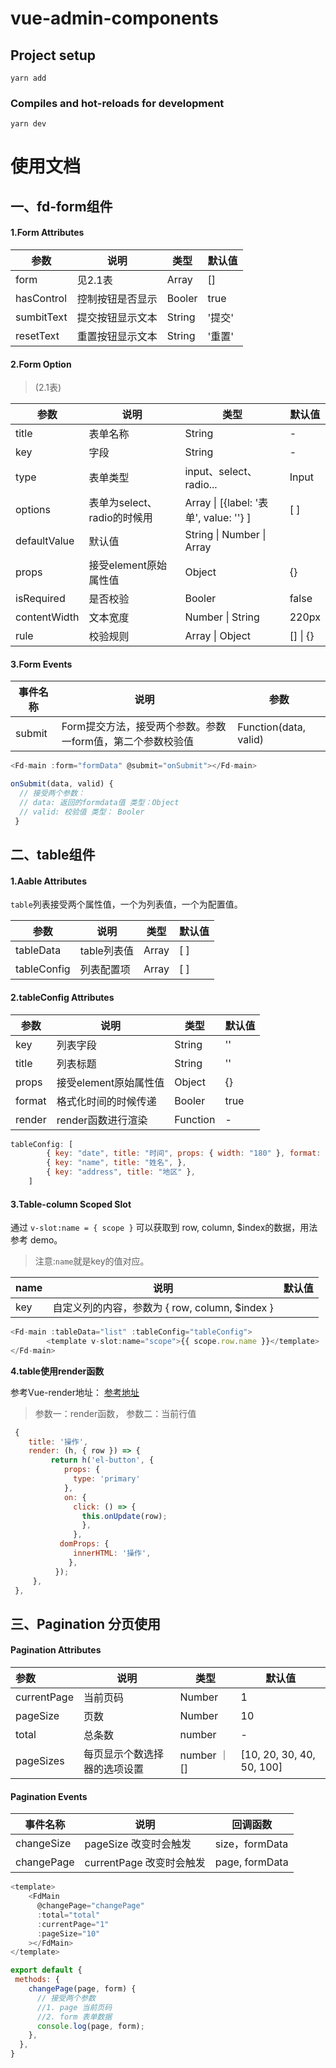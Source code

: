 # vue-admin-components

## Project setup
```
yarn add
```

### Compiles and hot-reloads for development
```
yarn dev
```
# 使用文档

## 一、fd-form组件

#### **1.Form Attributes**

| 参数       | 说明               | 类型   | 默认值 |
| ---------- | ------------------| ------ | ------ |
| form       | 见2.1表           | Array  | []     |
| hasControl | 控制按钮是否显示    | Booler | true   |
| sumbitText | 提交按钮显示文本    | String | '提交' |
| resetText  | 重置按钮显示文本    | String | '重置' |

#### **2.Form Option**

>(2.1表)

| 参数         | 说明                        | 类型                                   | 默认值   |
| ------------ | --------------------------- | -------------------------------------- | -------- |
| title        | 表单名称                    | String                                 | -        |
| key          | 字段                        | String                                 | -        |
| type         | 表单类型                    | input、select、radio...                | Input    |
| options      | 表单为select、radio的时候用 | Array \| [{label: '表单', value: ''} ] | [ ]      |
| defaultValue | 默认值                    | String \| Number \| Array           |          |
| props        | 接受element原始属性值       | Object                             | {}       |
| isRequired   | 是否校验                    | Booler                            | false    |
| contentWidth | 文本宽度                    | Number \| String                  | 220px    |
| rule         | 校验规则                    | Array \| Object                   | [] \| {} |

#### **3.Form Events**

| 事件名称    | 说明              | 参数 |
| ----------| ---------------------- | ---------------------------|
| submit    | Form提交方法，接受两个参数。参数一form值，第二个参数校验值|  Function(data, valid)    |

```javascript
<Fd-main :form="formData" @submit="onSubmit"></Fd-main>

onSubmit(data, valid) {
  // 接受两个参数：
  // data: 返回的formdata值 类型：Object
  // valid: 校验值 类型： Booler
 }
```

## 二、table组件

#### 1.Aable Attributes
`table`列表接受两个属性值，一个为列表值，一个为配置值。

| 参数          | 说明        | 类型  | 默认值 |
| ------------- | ----------- | ----- | ------ |
| tableData     | table列表值 | Array | [ ]    |
| tableConfig   | 列表配置项  | Array | [ ]    |

#### 2.tableConfig Attributes

| 参数   | 说明                  | 类型   | 默认值 |
| ------ | --------------------- | ------ | ------ |
| key    | 列表字段              | String | ''     |
| title  | 列表标题              | String | ''     |
| props  | 接受element原始属性值 | Object | {}     |
| format | 格式化时间的时候传递  | Booler | true   |
| render | render函数进行渲染  | Function | -   |

```javascript
tableConfig: [
        { key: "date", title: "时间", props: { width: "180" }, format: true },
        { key: "name", title: "姓名", },
        { key: "address", title: "地区" },
    ]
```

#### **3.Table-column Scoped Slot**

通过 `v-slot:name = { scope }` 可以获取到 row, column, $index的数据，用法参考 demo。
>注意:`name`就是key的值对应。

| name | 说明 | 默认值 |
| ---- |-----|-------|
| key  | 自定义列的内容，参数为 { row, column, $index }  | |

```javascript
<Fd-main :tableData="list" :tableConfig="tableConfig">
        <template v-slot:name="scope">{{ scope.row.name }}</template>
</Fd-main>
```

**4.table使用render函数**

参考Vue-render地址： [参考地址](https://cn.vuejs.org/v2/guide/render-function.html)

> 参数一：render函数， 参数二：当前行值

```javascript
 {
    title: '操作',
    render: (h, { row }) => {
         return h('el-button', {
            props: {
              type: 'primary'
            },
            on: {
              click: () => {
                this.onUpdate(row);
                },
              },
           domProps: {
              innerHTML: '操作',
             },
          });
     },
 },
```

## 三、Pagination 分页使用

#### Pagination Attributes

| 参数        | 说明                         | 类型         | 默认值                    |
| :---------- | ---------------------------- | ------------ | ------------------------- |
| currentPage | 当前页码                     | Number       | 1                         |
| pageSize    | 页数                         | Number       | 10                        |
| total       | 总条数                       | number       | -                         |
| pageSizes   | 每页显示个数选择器的选项设置 | number ｜ [] | [10, 20, 30, 40, 50, 100] |

#### Pagination Events

| 事件名称   | 说明                     | 回调函数       |
| ---------- | ------------------------ | -------------- |
| changeSize | pageSize 改变时会触发    | size，formData |
| changePage | currentPage 改变时会触发 | page, formData |



```javascript
<template> 
	<FdMain
      @changePage="changePage"
      :total="total"
      :currentPage="1"
      :pageSize="10"
    ></FdMain>
</template>

export default {
 methods: {
    changePage(page, form) { 
      // 接受两个参数
      //1. page 当前页码
      //2. form 表单数据
      console.log(page, form);
    },
  },
}
```
